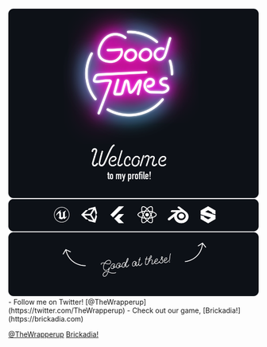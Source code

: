<div align="center">
	<br>
		<img src="good-times2.svg">
	<br>
</div>
- Follow me on Twitter! [@TheWrapperup](https://twitter.com/TheWrapperup)
- Check out our game, [Brickadia!](https://brickadia.com)

[@TheWrapperup](https://twitter.com/TheWrapperup)
[Brickadia!](https://brickadia.com)
